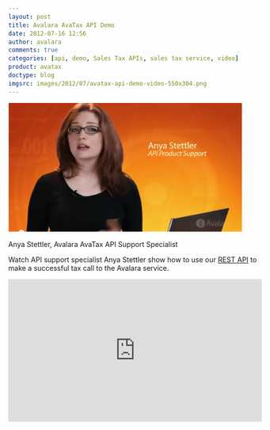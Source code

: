 ```yaml
---
layout: post
title: Avalara AvaTax API Demo
date: 2012-07-16 12:56
author: avalara
comments: true
categories: [api, demo, Sales Tax APIs, sales tax service, video]
product: avatax
doctype: blog
imgsrc: images/2012/07/avatax-api-demo-video-550x304.png
---
```

<a href="/blog/2012/7/16/demo-of-avatax-api"><img class="size-large wp-image-1036" title="avatax-api-demo-video" src="/images/2012/07/avatax-api-demo-video-550x304.png" alt="" width="472" height="260" /></a> 

<div class="caption">Anya Stettler, Avalara AvaTax API Support Specialist</div>

Watch API support specialist Anya Stettler show how to use our <a href="/tag/rest-api">REST API</a> to make a successful tax call to the Avalara service.<!--more-->
<iframe src="http://www.youtube.com/embed/RiTk9Yhzcv4" width="512" height="288" frameborder="0"></iframe>
